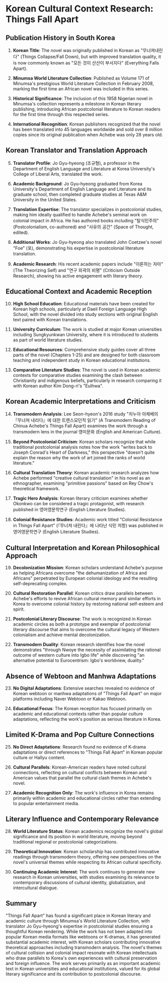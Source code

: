 # Korean Cultural Context Research: Things Fall Apart

## Publication History in South Korea

1. **Korean Title**: The novel was originally published in Korean as "무너져내린다" (Things Collapse/Fall Down), but with improved translation quality, it is now commonly known as "모든 것이 산산이 부서지다" (Everything Falls Apart).

2. **Minumsa World Literature Collection**: Published as Volume 171 of Minumsa's prestigious World Literature Collection in February 2008, marking the first time an African novel was included in this series.

3. **Historical Significance**: The inclusion of this 1958 Nigerian novel in Minumsa's collection represents a milestone in Korean literary publishing, introducing African postcolonial literature to Korean readers for the first time through this respected series.

4. **International Recognition**: Korean publishers recognized that the novel has been translated into 45 languages worldwide and sold over 8 million copies since its original publication when Achebe was only 28 years old.

## Korean Translator and Translation Approach

5. **Translator Profile**: Jo Gyu-hyeong (조규형), a professor in the Department of English Language and Literature at Korea University's College of Liberal Arts, translated the work.

6. **Academic Background**: Jo Gyu-hyeong graduated from Korea University's Department of English Language and Literature and its graduate school, then completed graduate studies at Texas A&M University in the United States.

7. **Translation Expertise**: The translator specializes in postcolonial studies, making him ideally qualified to handle Achebe's seminal work on colonial impact in Africa. He has authored books including "탈식민주의" (Postcolonialism, co-authored) and "사유의 공간" (Space of Thought, edited).

8. **Additional Works**: Jo Gyu-hyeong also translated John Coetzee's novel "Foe" (포), demonstrating his expertise in postcolonial literature translation.

9. **Academic Research**: His recent academic papers include "이론하는 자아" (The Theorizing Self) and "연구 외곽의 비평" (Criticism Outside Research), showing his active engagement with literary theory.

## Educational Context and Academic Reception

10. **High School Education**: Educational materials have been created for Korean high schools, particularly at Daeil Foreign Language High School, with the novel divided into study sections with original English text paired with Korean translations.

11. **University Curriculum**: The work is studied at major Korean universities including Sungkyunkwan University, where it is introduced to students as part of world literature studies.

12. **Educational Resources**: Comprehensive study guides cover all three parts of the novel (Chapters 1-25) and are designed for both classroom teaching and independent study in Korean educational institutions.

13. **Comparative Literature Studies**: The novel is used in Korean academic contexts for comparative studies examining the clash between Christianity and indigenous beliefs, particularly in research comparing it with Korean author Kim Dong-ri's "Eulhwa".

## Korean Academic Interpretations and Criticism

14. **Transmodern Analysis**: Lee Seon-hyeon's 2016 study "치누아 아체베의 『무너져 내리다』에 대한 트랜스모던적 읽기" (A Transmodern Reading of Chinua Achebe's Things Fall Apart) examines the work through a transmodern lens in the journal 영미문화 (English and American Culture).

15. **Beyond Postcolonial Criticism**: Korean scholars recognize that while traditional postcolonial analysis notes how the work "writes back to Joseph Conrad's Heart of Darkness," this perspective "doesn't quite explain the reason why the work of art joined the ranks of world literature."

16. **Cultural Translation Theory**: Korean academic research analyzes how Achebe performed "creative cultural translation" in his novel as an ethnographer, examining "primitive passions" based on Rey Chow's theoretical framework.

17. **Tragic Hero Analysis**: Korean literary criticism examines whether Okonkwo can be considered a tragic protagonist, with research published in 영어영문학연구 (English Literature Studies).

18. **Colonial Resistance Studies**: Academic work titled "Colonial Resistance in Things Fall Apart" (『무너져 내린다』에 나타난 식민 저항) was published in 영어영문학연구 (English Literature Studies).

## Cultural Interpretation and Korean Philosophical Approach

19. **Decolonization Mission**: Korean scholars understand Achebe's purpose as helping Africans overcome "the dehumanization of Africa and Africans" perpetrated by European colonial ideology and the resulting self-deprecating complex.

20. **Cultural Restoration Parallel**: Korean critics draw parallels between Achebe's efforts to revive African cultural memory and similar efforts in Korea to overcome colonial history by restoring national self-esteem and spirit.

21. **Postcolonial Literary Discourse**: The work is recognized in Korean academic circles as both a prototype and exemplar of postcolonial literary discourse that aims to overcome the cultural legacy of Western colonialism and achieve mental decolonization.

22. **Transmodern Duality**: Korean research identifies how the novel demonstrates "through Nwoye the necessity of assimilating the rational outcome of western culture into Igbo life" while discovering "an alternative potential to Eurocentrism: Igbo's worldview, duality."

## Absence of Webtoon and Manhwa Adaptations

23. **No Digital Adaptations**: Extensive searches revealed no evidence of Korean webtoon or manhwa adaptations of "Things Fall Apart" on major platforms including Naver Webtoon or Kakao Webtoon.

24. **Educational Focus**: The Korean reception has focused primarily on academic and educational contexts rather than popular culture adaptations, reflecting the work's position as serious literature in Korea.

## Limited K-Drama and Pop Culture Connections

25. **No Direct Adaptations**: Research found no evidence of K-drama adaptations or direct references to "Things Fall Apart" in Korean popular culture or Hallyu content.

26. **Cultural Parallels**: Korean-American readers have noted cultural connections, reflecting on cultural conflicts between Korean and American values that parallel the cultural clash themes in Achebe's novel.

27. **Academic Recognition Only**: The work's influence in Korea remains primarily within academic and educational circles rather than extending to popular entertainment media.

## Literary Influence and Contemporary Relevance

28. **World Literature Status**: Korean academics recognize the novel's global significance and its position in world literature, moving beyond traditional regional or postcolonial categorizations.

29. **Theoretical Innovation**: Korean scholarship has contributed innovative readings through transmodern theory, offering new perspectives on the novel's universal themes while respecting its African cultural specificity.

30. **Continuing Academic Interest**: The work continues to generate new research in Korean universities, with studies examining its relevance to contemporary discussions of cultural identity, globalization, and intercultural dialogue.

## Summary

"Things Fall Apart" has found a significant place in Korean literary and academic culture through Minumsa's World Literature Collection, with translator Jo Gyu-hyeong's expertise in postcolonial studies ensuring a thoughtful Korean rendering. While the work has not been adapted into popular Korean media formats like webtoons or K-dramas, it has generated substantial academic interest, with Korean scholars contributing innovative theoretical approaches including transmodern analysis. The novel's themes of cultural collision and colonial impact resonate with Korean intellectuals who draw parallels to Korea's own experiences with cultural preservation and foreign influence. The work serves primarily as an important academic text in Korean universities and educational institutions, valued for its global literary significance and its contribution to postcolonial discourse.